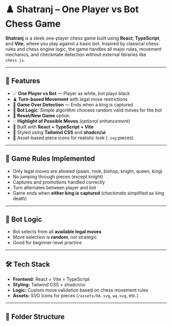 # ♟️ Shatranj – One Player vs Bot Chess Game

**Shatranj** is a sleek one-player chess game built using **React**, **TypeScript**, and **Vite**, where you play against a basic bot. Inspired by classical chess rules and chess engine logic, the game handles all major rules, movement mechanics, and checkmate detection without external libraries like `chess.js`.

---

## 🚀 Features

- ✅ **One Player vs Bot** — Player as white, bot plays black
- ♟ **Turn-based Movement** with legal move restrictions
- 👑 **Game Over Detection** — Ends when a king is captured
- 🧠 **Bot Logic**: Simple algorithm chooses random valid moves for the bot
- 🔄 **Reset/New Game** option
- 💡 **Highlight of Possible Moves** *(optional enhancement)*
- 🧩 Built with **React + TypeScript + Vite**
- 🎨 Styled using **Tailwind CSS** and **shadcn/ui**
- 💾 Asset-based piece icons for realistic look (`.svg` pieces)

---

## 📜 Game Rules Implemented

- Only legal moves are allowed (pawn, rook, bishop, knight, queen, king)
- No jumping through pieces (except knight)
- Captures and promotions handled correctly
- Turn alternates between player and bot
- Game ends when **either king is captured** (checkmate simplified as king death)

---

## 🧠 Bot Logic

- Bot selects from all **available legal moves**
- Move selection is **random**, not strategic
- Good for beginner-level practice

---

## 🛠 Tech Stack

- **Frontend:** React + Vite + TypeScript
- **Styling:** Tailwind CSS + shadcn/ui
- **Logic:** Custom move validation based on chess movement rules
- **Assets:** SVG icons for pieces (`/assets/bk.svg`, `wq.svg`, etc.)

---

## 📂 Folder Structure

